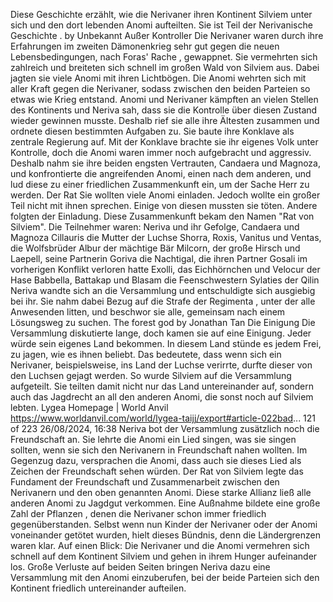 Diese Geschichte erzählt, wie die Nerivaner ihren Kontinent Silviem unter sich und den dort lebenden Anomi aufteilten. Sie ist Teil der Nerivanische Geschichte .
by Unbekannt
Außer Kontroller
Die Nerivaner waren durch ihre Erfahrungen im zweiten Dämonenkrieg sehr gut gegen die neuen Lebensbedingungen, nach Foras' Rache , gewappnet. Sie vermehrten sich zahlreich und breiteten sich schnell im großen Wald von Silviem aus. Dabei jagten sie viele
Anomi mit ihren Lichtbögen.
Die Anomi wehrten sich mit aller Kraft gegen die Nerivaner, sodass zwischen den beiden Parteien so etwas wie Krieg entstand. Anomi und Nerivaner kämpften an vielen Stellen des Kontinents und Neriva sah, dass sie die Kontrolle über diesen Zustand wieder
gewinnen musste.
Deshalb rief sie alle ihre Ältesten zusammen und ordnete diesen bestimmten Aufgaben zu. Sie baute ihre Konklave als zentrale Regierung auf. Mit der Konklave brachte sie ihr eigenes Volk unter Kontrolle, doch die Anomi waren immer noch aufgebracht und
aggressiv.
Deshalb nahm sie ihre beiden engsten Vertrauten, Candaera und Magnoza, und konfrontierte die angreifenden Anomi, einen nach dem anderen, und lud diese zu einer friedlichen Zusammenkunft ein, um der Sache Herr zu werden.
Der Rat
Sie wollten viele Anomi einladen. Jedoch wollte ein großer Teil nicht mit ihnen sprechen. Einige von diesen mussten sie töten. Andere folgten der Einladung. Diese Zusammenkunft bekam den Namen "Rat von Silviem". Die Teilnehmer waren:
Neriva und ihr Gefolge, Candaera und Magnoza
Cillauris die Mutter der Luchse
Shorra, Roxis, Vanitus und Ventas, die Wolfsbrüder
Albur der mächtige Bär
Milcorn, der große Hirsch und Laepell, seine Partnerin
Goriva die Nachtigal, die ihren Partner Gosali im vorherigen Konflikt verloren hatte
Exolli, das Eichhörnchen und Velocur der Hase
Babbella, Battakap und Blasam die Feenschwestern
Sylaties der Qilin
Neriva wandte sich an die Versammlung und entschuldigte sich ausgiebig bei ihr. Sie nahm dabei Bezug auf die Strafe der Regimenta , unter der alle Anwesenden litten, und beschwor sie alle, gemeinsam nach einem Lösungsweg zu suchen.
The forest god by Jonathan Tan
Die Einigung
Die Versammlung diskutierte lange, doch kamen sie auf eine Einigung. Jeder würde sein eigenes Land bekommen. In diesem Land stünde es jedem Frei, zu jagen, wie es ihnen beliebt. Das bedeutete, dass wenn sich ein Nerivaner, beispielsweise, ins Land der Luchse
verirrte, durfte dieser von den Luchsen gejagt werden.
So wurde Silviem auf die Versammlung aufgeteilt. Sie teilten damit nicht nur das Land untereinander auf, sondern auch das Jagdrecht an all den anderen Anomi, die sonst noch auf Silviem lebten.
Lygea Homepage | World Anvil https://www.worldanvil.com/world/lygea-taijj/export#article-022bad...
121 of 223 26/08/2024, 16:38
Neriva bot der Versammlung zusätzlich noch die Freundschaft an. Sie lehrte die Anomi ein Lied singen, was sie singen sollten, wenn sie sich den Nerivanern in Freundschaft nahen wollten. Im Gegenzug dazu, versprachen die Anomi, dass auch sie dieses Lied als
Zeichen der Freundschaft sehen würden.
Der Rat von Silviem legte das Fundament der Freundschaft und Zusammenarbeit zwischen den Nerivanern und den oben genannten Anomi. Diese starke Allianz ließ alle anderen Anomi zu Jagdgut verkommen. Eine Außnahme bildete eine große Zahl der Pflanzen ,
denen die Nerivaner schon immer friedlich gegenüberstanden. Selbst wenn nun Kinder der Nerivaner oder der Anomi voneinander getötet wurden, hielt dieses Bündnis, denn die Ländergrenzen waren klar.
Auf einen Blick:
Die Nerivaner und die Anomi vermehren sich schnell auf dem Kontinent Silviem und gehen in ihrem Hunger aufeinander los. Große Verluste auf beiden Seiten bringen Neriva dazu eine Versammlung mit den Anomi einzuberufen, bei der beide Parteien sich den
Kontinent friedlich untereinander aufteilen.
